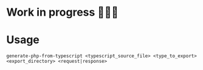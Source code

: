 # Work in progress 👷🔨🚧

# Usage

    generate-php-from-typescript <typescript_source_file> <type_to_export> <export_directory> <request|response>

